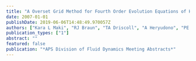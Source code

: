 ```yaml
---
title: "A Overset Grid Method for Fourth Order Evolution Equations of Human Tear Film"
date: 2007-01-01
publishDate: 2019-06-06T14:48:49.970057Z
authors: ["Kara L Maki", "RJ Braun", "TA Driscoll", "A Heryudono", "PE King-Smith", "P Fast"]
publication_types: ["1"]
abstract: ""
featured: false
publication: "*APS Division of Fluid Dynamics Meeting Abstracts*"
---
```


